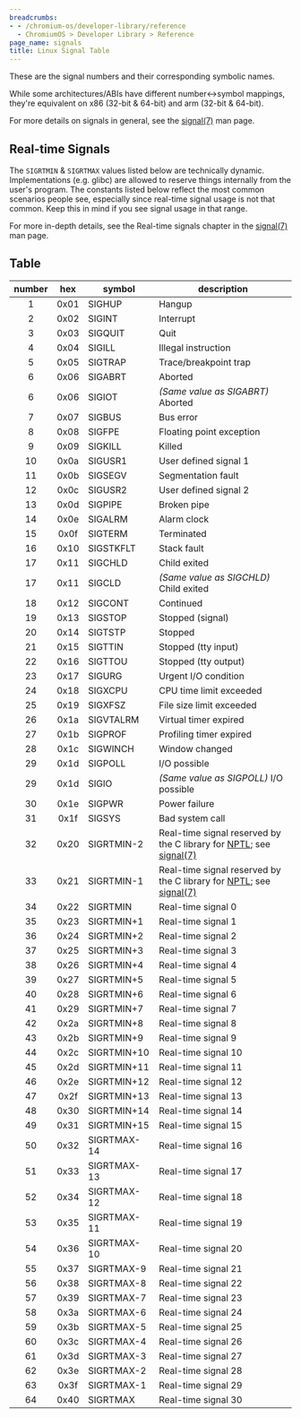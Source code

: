 ```yaml
---
breadcrumbs:
- - /chromium-os/developer-library/reference
  - ChromiumOS > Developer Library > Reference
page_name: signals
title: Linux Signal Table
---
```


These are the signal numbers and their corresponding symbolic names.

While some architectures/ABIs have different number<->symbol mappings, they're
equivalent on x86 (32-bit & 64-bit) and arm (32-bit & 64-bit).

For more details on signals in general, see the [signal(7)] man page.

## Real-time Signals

The `SIGRTMIN` & `SIGRTMAX` values listed below are technically dynamic.
Implementations (e.g. glibc) are allowed to reserve things internally from the
user's program.
The constants listed below reflect the most common scenarios people see,
especially since real-time signal usage is not that common.
Keep this in mind if you see signal usage in that range.

For more in-depth details, see the Real-time signals chapter in the [signal(7)]
man page.

[pthreads(7)]: https://man7.org/linux/man-pages/man7/pthreads.7.html
[signal(7)]: https://man7.org/linux/man-pages/man7/signal.7.html

## Table

<!--
Note: This table is generated by the signals.py helper script.  Do not hand edit.
-->

| number | hex | symbol | description |
|:------:|:---:|--------|-------------|
| 1 | 0x01 | SIGHUP | Hangup |
| 2 | 0x02 | SIGINT | Interrupt |
| 3 | 0x03 | SIGQUIT | Quit |
| 4 | 0x04 | SIGILL | Illegal instruction |
| 5 | 0x05 | SIGTRAP | Trace/breakpoint trap |
| 6 | 0x06 | SIGABRT | Aborted |
| 6 | 0x06 | SIGIOT | *(Same value as SIGABRT)* Aborted |
| 7 | 0x07 | SIGBUS | Bus error |
| 8 | 0x08 | SIGFPE | Floating point exception |
| 9 | 0x09 | SIGKILL | Killed |
| 10 | 0x0a | SIGUSR1 | User defined signal 1 |
| 11 | 0x0b | SIGSEGV | Segmentation fault |
| 12 | 0x0c | SIGUSR2 | User defined signal 2 |
| 13 | 0x0d | SIGPIPE | Broken pipe |
| 14 | 0x0e | SIGALRM | Alarm clock |
| 15 | 0x0f | SIGTERM | Terminated |
| 16 | 0x10 | SIGSTKFLT | Stack fault |
| 17 | 0x11 | SIGCHLD | Child exited |
| 17 | 0x11 | SIGCLD | *(Same value as SIGCHLD)* Child exited |
| 18 | 0x12 | SIGCONT | Continued |
| 19 | 0x13 | SIGSTOP | Stopped (signal) |
| 20 | 0x14 | SIGTSTP | Stopped |
| 21 | 0x15 | SIGTTIN | Stopped (tty input) |
| 22 | 0x16 | SIGTTOU | Stopped (tty output) |
| 23 | 0x17 | SIGURG | Urgent I/O condition |
| 24 | 0x18 | SIGXCPU | CPU time limit exceeded |
| 25 | 0x19 | SIGXFSZ | File size limit exceeded |
| 26 | 0x1a | SIGVTALRM | Virtual timer expired |
| 27 | 0x1b | SIGPROF | Profiling timer expired |
| 28 | 0x1c | SIGWINCH | Window changed |
| 29 | 0x1d | SIGPOLL | I/O possible |
| 29 | 0x1d | SIGIO | *(Same value as SIGPOLL)* I/O possible |
| 30 | 0x1e | SIGPWR | Power failure |
| 31 | 0x1f | SIGSYS | Bad system call |
| 32 | 0x20 | SIGRTMIN-2 | Real-time signal reserved by the C library for [NPTL][pthreads(7)]; see [signal(7)] |
| 33 | 0x21 | SIGRTMIN-1 | Real-time signal reserved by the C library for [NPTL][pthreads(7)]; see [signal(7)] |
| 34 | 0x22 | SIGRTMIN | Real-time signal 0 |
| 35 | 0x23 | SIGRTMIN+1 | Real-time signal 1 |
| 36 | 0x24 | SIGRTMIN+2 | Real-time signal 2 |
| 37 | 0x25 | SIGRTMIN+3 | Real-time signal 3 |
| 38 | 0x26 | SIGRTMIN+4 | Real-time signal 4 |
| 39 | 0x27 | SIGRTMIN+5 | Real-time signal 5 |
| 40 | 0x28 | SIGRTMIN+6 | Real-time signal 6 |
| 41 | 0x29 | SIGRTMIN+7 | Real-time signal 7 |
| 42 | 0x2a | SIGRTMIN+8 | Real-time signal 8 |
| 43 | 0x2b | SIGRTMIN+9 | Real-time signal 9 |
| 44 | 0x2c | SIGRTMIN+10 | Real-time signal 10 |
| 45 | 0x2d | SIGRTMIN+11 | Real-time signal 11 |
| 46 | 0x2e | SIGRTMIN+12 | Real-time signal 12 |
| 47 | 0x2f | SIGRTMIN+13 | Real-time signal 13 |
| 48 | 0x30 | SIGRTMIN+14 | Real-time signal 14 |
| 49 | 0x31 | SIGRTMIN+15 | Real-time signal 15 |
| 50 | 0x32 | SIGRTMAX-14 | Real-time signal 16 |
| 51 | 0x33 | SIGRTMAX-13 | Real-time signal 17 |
| 52 | 0x34 | SIGRTMAX-12 | Real-time signal 18 |
| 53 | 0x35 | SIGRTMAX-11 | Real-time signal 19 |
| 54 | 0x36 | SIGRTMAX-10 | Real-time signal 20 |
| 55 | 0x37 | SIGRTMAX-9 | Real-time signal 21 |
| 56 | 0x38 | SIGRTMAX-8 | Real-time signal 22 |
| 57 | 0x39 | SIGRTMAX-7 | Real-time signal 23 |
| 58 | 0x3a | SIGRTMAX-6 | Real-time signal 24 |
| 59 | 0x3b | SIGRTMAX-5 | Real-time signal 25 |
| 60 | 0x3c | SIGRTMAX-4 | Real-time signal 26 |
| 61 | 0x3d | SIGRTMAX-3 | Real-time signal 27 |
| 62 | 0x3e | SIGRTMAX-2 | Real-time signal 28 |
| 63 | 0x3f | SIGRTMAX-1 | Real-time signal 29 |
| 64 | 0x40 | SIGRTMAX | Real-time signal 30 |
